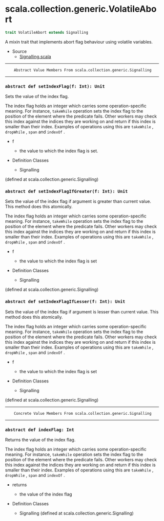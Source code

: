 
#                    scala.collection.generic.VolatileAbort                    #

```scala
trait VolatileAbort extends Signalling
```

A mixin trait that implements abort flag behaviour using volatile variables.

* Source
  * [Signalling.scala](https://github.com/scala/scala/tree/6d09a1ba5f/src/library/scala/collection/generic/Signalling.scala#L1)


--------------------------------------------------------------------------------
        Abstract Value Members From scala.collection.generic.Signalling
--------------------------------------------------------------------------------


### `abstract def setIndexFlag(f: Int): Unit`                                ###

Sets the value of the index flag.

The index flag holds an integer which carries some operation-specific meaning.
For instance, `takeWhile` operation sets the index flag to the position of the
element where the predicate fails. Other workers may check this index against
the indices they are working on and return if this index is smaller than their
index. Examples of operations using this are `takeWhile` , `dropWhile` , `span`
and `indexOf` .

* f
  * the value to which the index flag is set.

* Definition Classes
  * Signalling

(defined at scala.collection.generic.Signalling)


### `abstract def setIndexFlagIfGreater(f: Int): Unit`                       ###

Sets the value of the index flag if argument is greater than current value. This
method does this atomically.

The index flag holds an integer which carries some operation-specific meaning.
For instance, `takeWhile` operation sets the index flag to the position of the
element where the predicate fails. Other workers may check this index against
the indices they are working on and return if this index is smaller than their
index. Examples of operations using this are `takeWhile` , `dropWhile` , `span`
and `indexOf` .

* f
  * the value to which the index flag is set

* Definition Classes
  * Signalling

(defined at scala.collection.generic.Signalling)


### `abstract def setIndexFlagIfLesser(f: Int): Unit`                        ###

Sets the value of the index flag if argument is lesser than current value. This
method does this atomically.

The index flag holds an integer which carries some operation-specific meaning.
For instance, `takeWhile` operation sets the index flag to the position of the
element where the predicate fails. Other workers may check this index against
the indices they are working on and return if this index is smaller than their
index. Examples of operations using this are `takeWhile` , `dropWhile` , `span`
and `indexOf` .

* f
  * the value to which the index flag is set

* Definition Classes
  * Signalling

(defined at scala.collection.generic.Signalling)


--------------------------------------------------------------------------------
        Concrete Value Members From scala.collection.generic.Signalling
--------------------------------------------------------------------------------


### `abstract def indexFlag: Int`                                            ###

Returns the value of the index flag.

The index flag holds an integer which carries some operation-specific meaning.
For instance, `takeWhile` operation sets the index flag to the position of the
element where the predicate fails. Other workers may check this index against
the indices they are working on and return if this index is smaller than their
index. Examples of operations using this are `takeWhile` , `dropWhile` , `span`
and `indexOf` .

* returns
  * the value of the index flag

* Definition Classes
  * Signalling
(defined at scala.collection.generic.Signalling)
